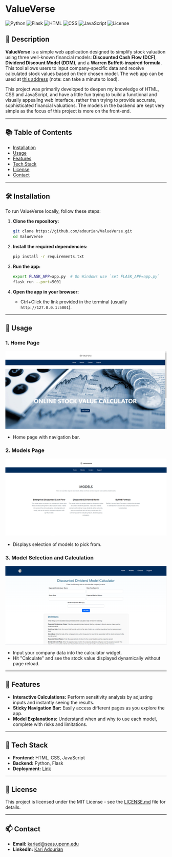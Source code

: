 # ValueVerse


![Python](https://img.shields.io/badge/Python-3.0-blue) 
![Flask](https://img.shields.io/badge/Flask-2.3.2-lightgrey) 
![HTML](https://img.shields.io/badge/HTML-5-orange) 
![CSS](https://img.shields.io/badge/CSS-3-blue) 
![JavaScript](https://img.shields.io/badge/JavaScript-ES6-yellow) 
![License](https://img.shields.io/badge/License-MIT-green)

## 📝 Description
**ValueVerse** is a simple web application designed to simplify stock valuation using three well-known financial models: **Discounted Cash Flow (DCF)**, **Dividend Discount Model (DDM)**, and a **Warren Buffett-inspired formula**. This tool allows users to input company-specific data and receive calculated stock values based on their chosen model. The web app can be used at [this address](https://valueverse.onrender.com) (note: can take a minute to load).

This project was primarily developed to deepen my knowledge of HTML, CSS and JavaScript, and have a little fun trying to build a functional and visually appealing web interface, rather than trying to provide accurate, sophisticated financial valuations. The models in the backend are kept very simple as the focus of this project is more on the front-end. 

---

## 📚 Table of Contents

- [Installation](#%EF%B8%8F-installation)
- [Usage](#-usage)
- [Features](#-features)
- [Tech Stack](#-tech-stack)
- [License](#-license)
- [Contact](#-contact)

---

## 🛠️ Installation

To run ValueVerse locally, follow these steps:

1. **Clone the repository:**
    ```bash
    git clone https://github.com/adourian/ValueVerse.git
    cd ValueVerse
    ```

2. **Install the required dependencies:**
    ```bash
    pip install -r requirements.txt
    ```

3. **Run the app:**
    ```bash
    export FLASK_APP=app.py  # On Windows use `set FLASK_APP=app.py`
    flask run --port=5001
    ```

4. **Open the app in your browser:**
    - Ctrl+Click the link provided in the terminal (usually `http://127.0.0.1:5001`).

---

## 🚀 Usage

### 1. **Home Page**

![Home Page Screenshot](https://github.com/adourian/ValueVerse/blob/main/images/Homepage.PNG)

- Home page with navigation bar.

### 2. **Models Page**

![Models Page Screenshot](https://github.com/adourian/ValueVerse/blob/main/images/ModelSelection.PNG)

- Displays selection of models to pick from.

### 3. **Model Selection and Calculation**

![Calculation Screenshot](https://github.com/adourian/ValueVerse/blob/main/images/ValueCalculation.PNG)

- Input your company data into the calculator widget.
- Hit "Calculate" and see the stock value displayed dynamically without page reload.

---

## 🌟 Features

- **Interactive Calculations:** Perform sensitivity analysis by adjusting inputs and instantly seeing the results.
- **Sticky Navigation Bar:** Easily access different pages as you explore the app.
- **Model Explanations:** Understand when and why to use each model, complete with risks and limitations.

---

## 🧰 Tech Stack

- **Frontend:** HTML, CSS, JavaScript
- **Backend:** Python, Flask
- **Deployment:** [Link](https://valueverse.onrender.com)

---

## 📄 License

This project is licensed under the MIT License - see the [LICENSE.md](LICENSE.md) file for details.

---

## 📫 Contact

- **Email:** kariad@seas.upenn.edu
- **LinkedIn:** [Kari Adourian](https://www.linkedin.com/in/kariadourian/)

